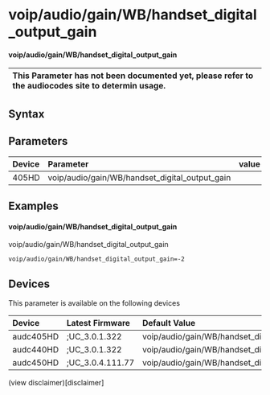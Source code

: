 ﻿---
description: voip/audio/gain/WB/handset_digital_output_gain
search: false
---

# voip/audio/gain/WB/handset_digital_output_gain

#### voip/audio/gain/WB/handset_digital_output_gain


| This Parameter has not been documented yet, please refer to the audiocodes site to determin usage.  | 
| :--- |

## Syntax

## Parameters
|Device|Parameter|value|Description|
|:---|:---|:---|:---|
| 405HD | voip/audio/gain/WB/handset_digital_output_gain |  |  |

## Examples
#### voip/audio/gain/WB/handset_digital_output_gain

voip/audio/gain/WB/handset_digital_output_gain

```
voip/audio/gain/WB/handset_digital_output_gain=-2
```

## Devices
This parameter is available on the following devices

| Device | Latest Firmware | Default Value |
|:---|:---|:---|
| audc405HD | ;UC_3.0.1.322 | voip/audio/gain/WB/handset_digital_output_gain=-2 
| audc440HD | ;UC_3.0.1.322 | voip/audio/gain/WB/handset_digital_output_gain=-2 
| audc450HD | ;UC_3.0.4.111.77 | voip/audio/gain/WB/handset_digital_output_gain=-2 

(view disclaimer)[disclaimer]
